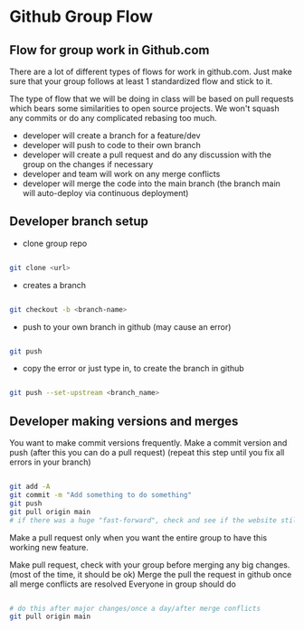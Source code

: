 # Github Group Flow

## Flow for group work in Github.com

There are a lot of different types of flows for work in github.com. Just make sure that your group follows at least 1 standardized flow and stick to it.

The type of flow that we will be doing in class will be based on pull requests which bears some similarities to open source projects. We won't squash any commits or do any complicated rebasing too much.

- developer will create a branch for a feature/dev
- developer will push to code to their own branch
- developer will create a pull request and do any discussion with the group on the changes if necessary
- developer and team will work on any merge conflicts
- developer will merge the code into the main branch (the branch main will auto-deploy via continuous deployment)

## Developer branch setup

- clone group repo

```bash

git clone <url>

```

- creates a branch

```bash

git checkout -b <branch-name>

```

- push to your own branch in github (may cause an error)

```bash

git push

```

- copy the error or just type in, to create the branch in github

```bash

git push --set-upstream <branch_name>

```

## Developer making versions and merges

You want to make commit versions frequently. Make a commit version and push (after this you can do a pull request) (repeat this step until you fix all errors in your branch)

```bash

git add -A
git commit -m "Add something to do something"
git push
git pull origin main
# if there was a huge "fast-forward", check and see if the website still works and repeat from "git add -A"

```

Make a pull request only when you want the entire group to have this working new feature.

Make pull request, check with your group before merging any big changes. (most of the time, it should be ok)
Merge the pull the request in github once all merge conflicts are resolved
Everyone in group should do

```bash

# do this after major changes/once a day/after merge conflicts
git pull origin main

```
